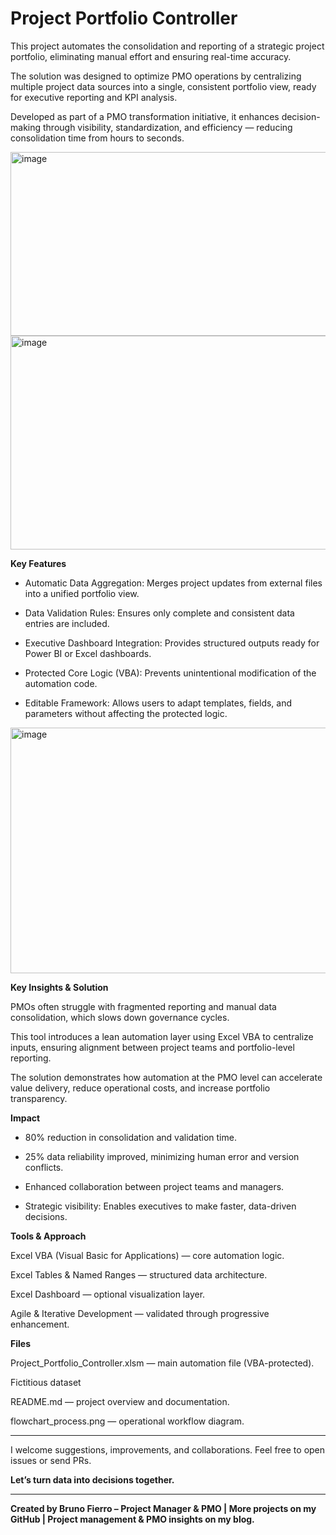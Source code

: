 # Project Portfolio Controller
This project automates the consolidation and reporting of a strategic project portfolio, eliminating manual effort and ensuring real-time accuracy.

The solution was designed to optimize PMO operations by centralizing multiple project data sources into a single, consistent portfolio view, ready for executive reporting and KPI analysis.

Developed as part of a PMO transformation initiative, it enhances decision-making through visibility, standardization, and efficiency — reducing consolidation time from hours to seconds.

<img width="1711" height="294" alt="image" src="https://github.com/user-attachments/assets/c768b316-2946-45df-b973-369b24e95c25" />

<img width="1621" height="342" alt="image" src="https://github.com/user-attachments/assets/3861aacf-b1ed-49a4-9597-c355330571ec" />




**Key Features**

- Automatic Data Aggregation: Merges project updates from external files into a unified portfolio view.

- Data Validation Rules: Ensures only complete and consistent data entries are included.

- Executive Dashboard Integration: Provides structured outputs ready for Power BI or Excel dashboards.

- Protected Core Logic (VBA): Prevents unintentional modification of the automation code.

- Editable Framework: Allows users to adapt templates, fields, and parameters without affecting the protected logic.

<img width="959" height="393" alt="image" src="https://github.com/user-attachments/assets/7d8ceb36-0290-4412-a1b0-953a5881b1ee" />



**Key Insights & Solution**

PMOs often struggle with fragmented reporting and manual data consolidation, which slows down governance cycles.

This tool introduces a lean automation layer using Excel VBA to centralize inputs, ensuring alignment between project teams and portfolio-level reporting.

The solution demonstrates how automation at the PMO level can accelerate value delivery, reduce operational costs, and increase portfolio transparency.



**Impact**

- 80% reduction in consolidation and validation time.

- 25% data reliability improved, minimizing human error and version conflicts.

- Enhanced collaboration between project teams and managers.

- Strategic visibility: Enables executives to make faster, data-driven decisions.


**Tools & Approach**

Excel VBA (Visual Basic for Applications) — core automation logic.

Excel Tables & Named Ranges — structured data architecture.

Excel Dashboard — optional visualization layer.

Agile & Iterative Development — validated through progressive enhancement.


**Files**

Project_Portfolio_Controller.xlsm — main automation file (VBA-protected).

Fictitious dataset

README.md — project overview and documentation.

flowchart_process.png — operational workflow diagram.

_______________________________________________________________________________________________

I welcome suggestions, improvements, and collaborations. Feel free to open issues or send PRs.

**Let’s turn data into decisions together.**
_______________________________________________________________________________________________
**Created by Bruno Fierro – Project Manager & PMO | More projects on my GitHub | Project management & PMO insights on my blog.**
